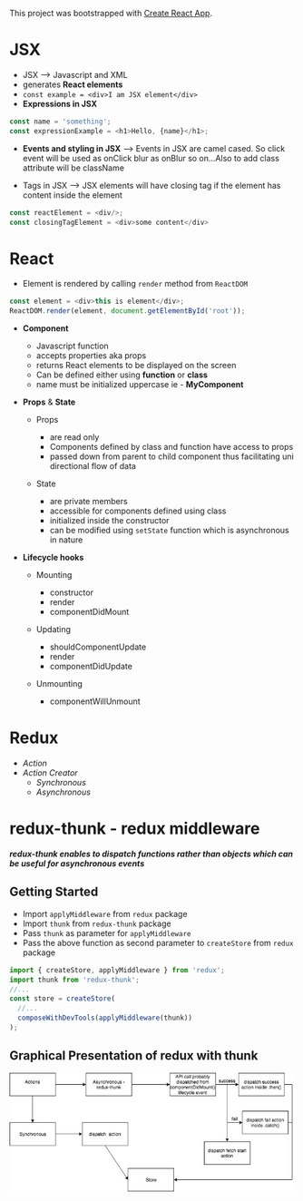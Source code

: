 This project was bootstrapped with [Create React App](https://github.com/facebookincubator/create-react-app).
# JSX
* JSX --> Javascript and XML
* generates __React elements__
* ```const example = <div>I am JSX element</div>```
* __Expressions in JSX__
```javascript
const name = 'something';
const expressionExample = <h1>Hello, {name}</h1>;
```
* __Events and styling in JSX__ --> Events in JSX are camel cased. So click event
will be used as onClick blur as onBlur so on...Also to add class attribute will be className

* Tags in JSX --> JSX elements will have closing tag if the element has content inside the element
```javascript
const reactElement = <div/>;
const closingTagElement = <div>some content</div>
```

# React
* Element is rendered by calling `render` method from `ReactDOM`
```javascript
const element = <div>this is element</div>;
ReactDOM.render(element, document.getElementById('root'));
```
* __Component__
  * Javascript function 
  * accepts properties aka props
  * returns React elements to be displayed on the screen
  * Can be defined either using __function__ or __class__
  * name must be initialized uppercase ie - __MyComponent__

* __Props__ & __State__
  * Props
    * are read only
    * Components defined by class and function have access to props
    * passed down from parent to child component thus facilitating uni directional flow of data

  * State
    * are private members 
    * accessible for components defined using class
    * initialized inside the constructor
    * can be modified using `setState` function which is asynchronous in nature
    
* __Lifecycle hooks__
  * Mounting
    * constructor
    * render
    * componentDidMount
    
  * Updating
    * shouldComponentUpdate
    * render
    * componentDidUpdate
    
  * Unmounting
    * componentWillUnmount
    
# Redux
 
*  *Action* 
* *Action Creator*
    * *Synchronous*
    * *Asynchronous*

# redux-thunk - redux middleware
**_redux-thunk enables to dispatch functions 
rather than objects which can be useful for asynchronous events_**
## Getting Started
* Import ` applyMiddleware ` from ` redux ` package
* Import ` thunk ` from ` redux-thunk ` package
* Pass ` thunk ` as parameter for ` applyMiddleware ` 
* Pass the above function as second parameter to ` createStore ` from ` redux ` package
```javascript
import { createStore, applyMiddleware } from 'redux';
import thunk from 'redux-thunk';
//...
const store = createStore(
  //...
  composeWithDevTools(applyMiddleware(thunk))
);
```
## Graphical Presentation of redux with thunk

![](public/redux.jpg?raw=true)
